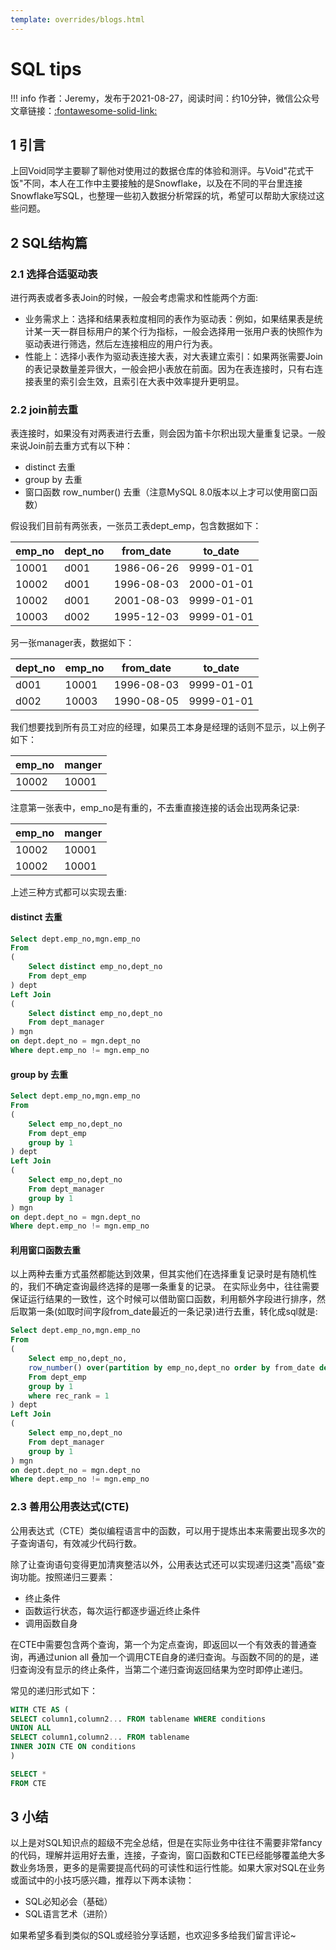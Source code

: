 ```yaml
---
template: overrides/blogs.html
---
```


# SQL tips

!!! info
    作者：Jeremy，发布于2021-08-27，阅读时间：约10分钟，微信公众号文章链接：[:fontawesome-solid-link:]()

## 1 引言

上回Void同学主要聊了聊他对使用过的数据仓库的体验和测评。与Void"花式干饭"不同，本人在工作中主要接触的是Snowflake，以及在不同的平台里连接Snowflake写SQL，也整理一些初入数据分析常踩的坑，希望可以帮助大家绕过这些问题。

## 2 SQL结构篇

### 2.1 选择合适驱动表

进行两表或者多表Join的时候，一般会考虑需求和性能两个方面:

* 业务需求上：选择和结果表粒度相同的表作为驱动表：例如，如果结果表是统计某一天一群目标用户的某个行为指标，一般会选择用一张用户表的快照作为驱动表进行筛选，然后左连接相应的用户行为表。
* 性能上：选择小表作为驱动表连接大表，对大表建立索引：如果两张需要Join的表记录数量差异很大，一般会把小表放在前面。因为在表连接时，只有右连接表里的索引会生效，且索引在大表中效率提升更明显。


### 2.2 join前去重

表连接时，如果没有对两表进行去重，则会因为笛卡尔积出现大量重复记录。一般来说Join前去重方式有以下种：

* distinct 去重
* group by 去重
* 窗口函数 row_number() 去重（注意MySQL 8.0版本以上才可以使用窗口函数）

假设我们目前有两张表，一张员工表dept_emp，包含数据如下：

| emp_no | dept_no | from_date | to_date |
|-------|------|------------|------------|
| 10001 | d001 | 1986-06-26 | 9999-01-01 |
| 10002 | d001 | 1996-08-03 | 2000-01-01 |
| 10002 | d001 | 2001-08-03 | 9999-01-01 |
| 10003 | d002 | 1995-12-03 | 9999-01-01 |

另一张manager表，数据如下：

| dept_no | emp_no | from_date  | to_date    |
|---------|--------|------------|------------|
| d001    | 10001  | 1996-08-03 | 9999-01-01 |
| d002    | 10003  | 1990-08-05 | 9999-01-01 |

我们想要找到所有员工对应的经理，如果员工本身是经理的话则不显示，以上例子如下：

| emp_no | manger |
|--------|--------|
| 10002  | 10001 |

注意第一张表中，emp_no是有重的，不去重直接连接的话会出现两条记录:

| emp_no | manger |
|--------|--------|
| 10002  | 10001  |
| 10002  | 10001  |

上述三种方式都可以实现去重:

#### distinct 去重

``` sql
Select dept.emp_no,mgn.emp_no
From
(
    Select distinct emp_no,dept_no
    From dept_emp
) dept
Left Join
(
    Select distinct emp_no,dept_no
    From dept_manager
) mgn
on dept.dept_no = mgn.dept_no
Where dept.emp_no != mgn.emp_no
```

#### group by 去重

```sql
Select dept.emp_no,mgn.emp_no
From
(
    Select emp_no,dept_no
    From dept_emp
    group by 1
) dept
Left Join
(
    Select emp_no,dept_no
    From dept_manager
    group by 1
) mgn
on dept.dept_no = mgn.dept_no
Where dept.emp_no != mgn.emp_no
```

#### 利用窗口函数去重

以上两种去重方式虽然都能达到效果，但其实他们在选择重复记录时是有随机性的，我们不确定查询最终选择的是哪一条重复的记录。
在实际业务中，往往需要保证运行结果的一致性，这个时候可以借助窗口函数，利用额外字段进行排序，然后取第一条(如取时间字段from_date最近的一条记录)进行去重，转化成sql就是:

``` sql
Select dept.emp_no,mgn.emp_no
From
(
    Select emp_no,dept_no,
    row_number() over(partition by emp_no,dept_no order by from_date desc) as rec_rank
    From dept_emp
    group by 1
    where rec_rank = 1
) dept
Left Join
(
    Select emp_no,dept_no
    From dept_manager
    group by 1
) mgn
on dept.dept_no = mgn.dept_no
Where dept.emp_no != mgn.emp_no
```

### 2.3 善用公用表达式(CTE)

公用表达式（CTE）类似编程语言中的函数，可以用于提炼出本来需要出现多次的子查询语句，有效减少代码行数。

除了让查询语句变得更加清爽整洁以外，公用表达式还可以实现递归这类"高级"查询功能。按照递归三要素：

- 终止条件
- 函数运行状态，每次运行都逐步逼近终止条件
- 调用函数自身

在CTE中需要包含两个查询，第一个为定点查询，即返回以一个有效表的普通查询，再通过union all 叠加一个调用CTE自身的递归查询。与函数不同的的是，递归查询没有显示的终止条件，当第二个递归查询返回结果为空时即停止递归。

常见的递归形式如下：

```sql
WITH CTE AS (
SELECT column1,column2... FROM tablename WHERE conditions
UNION ALL
SELECT column1,column2... FROM tablename
INNER JOIN CTE ON conditions
)

SELECT *
FROM CTE
```

## 3 小结

以上是对SQL知识点的超级不完全总结，但是在实际业务中往往不需要非常fancy的代码，理解并运用好去重，连接，子查询，窗口函数和CTE已经能够覆盖绝大多数业务场景，更多的是需要提高代码的可读性和运行性能。如果大家对SQL在业务或面试中的小技巧感兴趣，推荐以下两本读物：
* SQL必知必会（基础）
* SQL语言艺术（进阶）

如果希望多看到类似的SQL或经验分享话题，也欢迎多多给我们留言评论~
